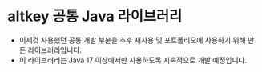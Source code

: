 # altkey 공통 Java 라이브러리
* 이제것 사용했던 공통 개발 부분을 추후 재사용 및 포트폴리오에 사용하기 위해 만든 라이브러리입니다.
* 이 라이브러리는 Java 17 이상에서만 사용하도록 지속적으로 개발 예정입니다.